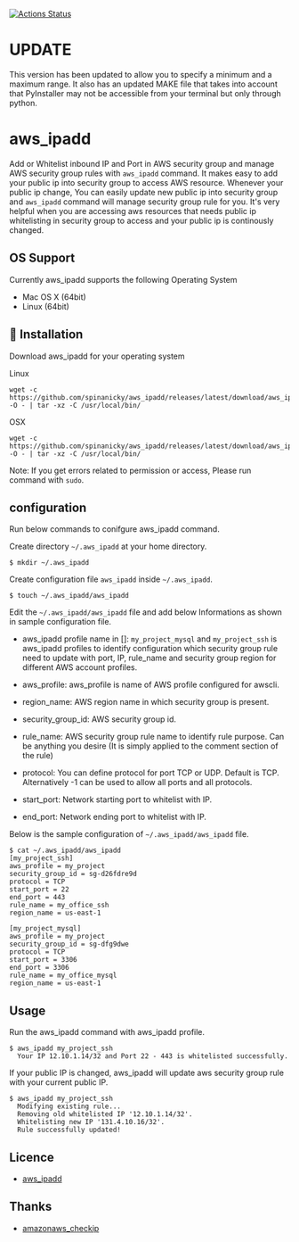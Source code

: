 [![Actions Status](https://github.com/spinanicky/aws_ipadd/workflows/Build%20&%20Release/badge.svg)](https://github.com/spinanicky/aws_ipadd/actions)

# UPDATE

This version has been updated to allow you to specify a minimum and a maximum range. It also has an updated MAKE file that takes into account that PyInstaller may not be accessible from your terminal but only through python.

# aws_ipadd

Add or Whitelist inbound IP and Port in AWS security group and manage AWS security group rules with `aws_ipadd` command.
It makes easy to add your public ip into security group to access AWS resource. Whenever your public ip change, You can easily update new public ip into security group and `aws_ipadd` command will manage security group rule for you. It's very helpful when you are accessing aws resources that needs public ip whitelisting in security group to access and your public ip is continously changed.

## OS Support

Currently aws_ipadd supports the following Operating System

- Mac OS X (64bit)
- Linux (64bit)

## :rocket: Installation

Download aws_ipadd for your operating system

  Linux

  ```console
  wget -c https://github.com/spinanicky/aws_ipadd/releases/latest/download/aws_ipadd_linux_x64.tar.gz -O - | tar -xz -C /usr/local/bin/
  ```

  OSX

  ```console
  wget -c https://github.com/spinanicky/aws_ipadd/releases/latest/download/aws_ipadd_osx_x64.tar.gz -O - | tar -xz -C /usr/local/bin/
  ```

Note: If you get errors related to permission or access, Please run command with `sudo`.

## configuration

Run below commands to conifgure aws_ipadd command.

  Create directory `~/.aws_ipadd` at your home directory.

  ```console
  $ mkdir ~/.aws_ipadd
  ```

  Create configuration file `aws_ipadd` inside `~/.aws_ipadd`.

  ```console
  $ touch ~/.aws_ipadd/aws_ipadd
  ```

  Edit the `~/.aws_ipadd/aws_ipadd` file and add below Informations as shown in sample configuration file.

  - aws_ipadd profile name in []:
  `my_project_mysql` and `my_project_ssh` is aws_ipadd profiles to identify configuration which security group rule need to update with port, IP, rule_name and security group region for different AWS account profiles.

  - aws_profile:
    aws_profile is name of AWS profile configured for awscli.

  - region_name:
    AWS region name in which security group is present.

  - security_group_id:
    AWS security group id.

  - rule_name:
    AWS security group rule name to identify rule purpose. Can be anything you desire (It is simply applied to the comment section of the rule)

  - protocol:
    You can define protocol for port TCP or UDP. Default is TCP. Alternatively -1 can be used to allow all ports and all protocols.
 
  - start_port:
    Network starting port to whitelist with IP.
    
  - end_port:
    Network ending port to whitelist with IP.

  Below is the sample configuration of `~/.aws_ipadd/aws_ipadd` file.

  ```console
  $ cat ~/.aws_ipadd/aws_ipadd
  [my_project_ssh]
  aws_profile = my_project
  security_group_id = sg-d26fdre9d
  protocol = TCP
  start_port = 22
  end_port = 443
  rule_name = my_office_ssh
  region_name = us-east-1

  [my_project_mysql]
  aws_profile = my_project
  security_group_id = sg-dfg9dwe
  protocol = TCP
  start_port = 3306
  end_port = 3306
  rule_name = my_office_mysql
  region_name = us-east-1
  ```

## Usage

Run the aws_ipadd command with aws_ipadd profile.

  ```console
  $ aws_ipadd my_project_ssh
    Your IP 12.10.1.14/32 and Port 22 - 443 is whitelisted successfully.
  ```

  If your public IP is changed, aws_ipadd will update aws security group rule with your current public IP.

  ```console
  $ aws_ipadd my_project_ssh
    Modifying existing rule...
    Removing old whitelisted IP '12.10.1.14/32'.
    Whitelisting new IP '131.4.10.16/32'.
    Rule successfully updated!
  ```

## Licence

- [aws_ipadd](https://github.com/spinanicky/aws_ipadd/blob/master/LICENSE)

## Thanks

- [amazonaws_checkip](https://checkip.amazonaws.com)
